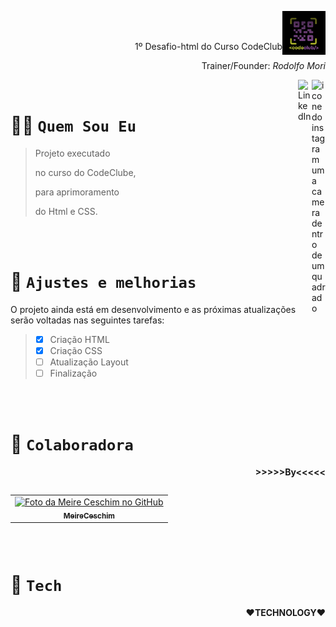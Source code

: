 

<code><img height="70" align="right" src="./assets/codeclub.jpeg"></code>


<br><br>
<p align="right">1º Desafio-html do Curso CodeClub</p> 
<p align='right'>Trainer/Founder: <i>Rodolfo Mori</I></p>
<p>
<a href="https://www.instagram.com/dolfo.mori">
<img align="right" alt="icone do instagram uma camera dentro de um quadrado" width="22px" src="https://cdn.jsdelivr.net/npm/simple-icons@v3/icons/instagram.svg" />
</a>
<a href="https://www.linkedin.com/in/rodolfomori/">
<img align="right" alt="LinkedIn" width="22px" src="https://cdn.jsdelivr.net/npm/simple-icons@v3/icons/linkedin.svg" />
</a>
</p>
<br>




# 👩‍💻 `Quem Sou Eu` 
 
> Projeto executado 
> 
> no curso do CodeClube,
> 
> para aprimoramento 
> 
> do Html e CSS.

<br><br>

# 📌 `Ajustes e melhorias`

O projeto ainda está em desenvolvimento e as próximas atualizações serão voltadas nas seguintes tarefas:

> - [x] Criação HTML
> - [x] Criação CSS
> - [ ] Atualização Layout
> - [ ] Finalização

<br><br>


# 📌 `Colaboradora`


<p align="right"><b>>>>>>By<<<<<</b></p>
<table align="right">
 <tr>
    <td align="center">
      <a href="#">
        <img src="https://avatars.githubusercontent.com/u/89756578?s=400&u=3fe7c1530d59282b03143899373eeeb5f1dc3953&v=4" width="100px;" alt="Foto da Meire Ceschim no GitHub"/><br>
        <sub>
          <b>MeireCeschim</b>
        </sub>
      </a>
 </tr>
 </table>
    
<br><br><br><br><br><br>



# 📌 `Tech`


<p align="right"><b>❤TECHNOLOGY❤</b></p><br>


<br><br>
